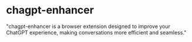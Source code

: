 # chagpt-enhancer
"chagpt-enhancer is a browser extension designed to improve your ChatGPT experience, making conversations more efficient and seamless."

